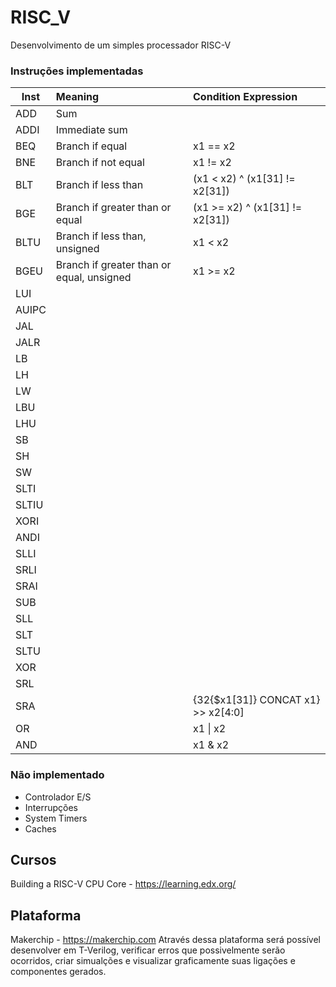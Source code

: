 # RISC_V
Desenvolvimento de um simples processador RISC-V

### Instruções implementadas
| Inst  | Meaning                                   | Condition Expression             |
| ----- |:------------------------------------------|:---------------------------------|
|ADD    | Sum                                       |                                  |
|ADDI   | Immediate sum                             |                                  |
|BEQ    | Branch if equal                           | x1 == x2                         |
|BNE    | Branch if not equal                       | x1 != x2                         |
|BLT    | Branch if less than                       | (x1 < x2) ^ (x1[31] != x2[31])   |
|BGE    | Branch if greater than or equal           |  (x1 >= x2) ^ (x1[31] != x2[31]) |
|BLTU   | Branch if less than, unsigned             | x1 < x2                          |
|BGEU   | Branch if greater than or equal, unsigned | x1 >= x2                         |
|LUI|||
|AUIPC||
|JAL|||
|JALR|||
|LB|||
|LH||
|LW||
|LBU||
|LHU||
|SB||
|SH||
|SW||
|SLTI||
|SLTIU||
|XORI||
|ANDI||
|SLLI||
|SRLI||
|SRAI||
|SUB||
|SLL||
|SLT||
|SLTU||
|XOR||
|SRL||
|SRA| | {32{$x1[31]} CONCAT x1} >> x2[4:0]|
|OR| | x1 \| x2|
|AND|| x1 & x2|

### Não implementado
  *  Controlador E/S
  *  Interrupções
  *  System Timers
  *  Caches

## Cursos 
  Building a RISC-V CPU Core - https://learning.edx.org/
  
## Plataforma 
  Makerchip - https://makerchip.com
  Através dessa plataforma será possível desenvolver em T-Verilog, verificar erros que possivelmente serão ocorridos, criar simualções e visualizar graficamente suas ligações e componentes gerados.
